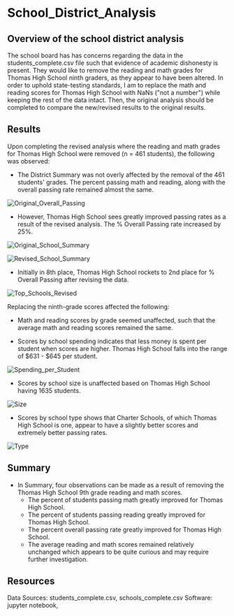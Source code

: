 # School_District_Analysis
## Overview of the school district analysis
The school board has has concerns regarding the data in the students_complete.csv file such that evidence of academic dishonesty is present. They would like to remove the reading and math grades for Thomas High School ninth graders, as they appear to have been altered. In order to uphold state-testing standards, I am to replace the math and reading scores for Thomas High School with NaNs ("not a number") while keeping the rest of the data intact. Then, the original analysis should be completed to compare the new/revised results to the original results.

## Results 
Upon completing the revised analysis where the reading and math grades for Thomas High School were removed (n = 461 students), the following was observed:

- The District Summary was not overly affected by the removal of the 461 students' grades.  The percent passing math and reading, along with the overall passing rate remained almost the same.

![Original_Overall_Passing](https://user-images.githubusercontent.com/102322707/169612194-ca920796-6584-495c-9045-ac9d3b58d232.PNG)

- However, Thomas High School sees greatly improved passing rates as a result of the revised analysis.  The % Overall Passing rate increased by 25%. 

![Original_School_Summary](https://user-images.githubusercontent.com/102322707/169615816-e6b636d7-50b3-4cf8-889a-0cdd796b3721.PNG)

                  
![Revised_School_Summary](https://user-images.githubusercontent.com/102322707/169611894-f9e8d520-1cd2-44a0-a75f-0ad8b844c09c.PNG)


- Initially in 8th place, Thomas High School rockets to 2nd place for % Overall Passing after revising the data.

![Top_Schools_Revised](https://user-images.githubusercontent.com/102322707/169614989-23d11b75-f426-4f4d-9604-40db5adfdb63.PNG)

Replacing the ninth-grade scores affected the following:

  - Math and reading scores by grade seemed unaffected, such that the average math and reading scores remained the same.

  - Scores by school spending indicates that less money is spent per student when scores are higher.  Thomas High School falls into the range of $631 - $645 per student.
  
![Spending_per_Student](https://user-images.githubusercontent.com/102322707/169616610-192d9d69-1e0a-4889-995b-145511878305.PNG)

  - Scores by school size is unaffected based on Thomas High School having 1635 students.
  
![Size](https://user-images.githubusercontent.com/102322707/169616765-235393d7-987d-41a4-9475-1dea9a77b8a2.PNG)  
  
  - Scores by school type shows that Charter Schools, of which Thomas High School is one, appear to have a slightly better scores and extremely better passing rates.
  
![Type](https://user-images.githubusercontent.com/102322707/169616756-7a62c470-f747-4a57-9d1c-69be365b0315.PNG)

## Summary 
- In Summary, four observations can be made as a result of removing the Thomas High School 9th grade reading and math scores.
  - The percent of students passing math greatly improved for Thomas High School.
  - The percent of students passing reading greatly improved for Thomas High School.
  - The percent overall passing rate greatly improved for Thomas High School.
  - The average reading and math scores remained relatively unchanged which appears to be quite curious and may require further investigation.  

## Resources
Data Sources: students_complete.csv, schools_complete.csv
Software: jupyter notebook,  
